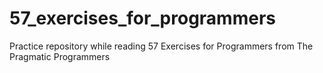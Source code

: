 # 57_exercises_for_programmers
Practice repository while reading 57 Exercises for Programmers from The Pragmatic Programmers
